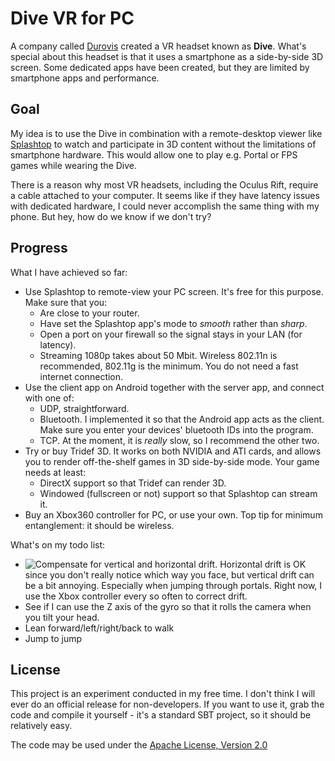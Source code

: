 # Dive VR for PC

A company called [Durovis](https://www.durovis.com) created a VR headset known as **Dive**. What's special about this headset is that it uses a smartphone as a side-by-side 3D screen.
Some dedicated apps have been created, but they are limited by smartphone apps and performance.


Goal
-----
My idea is to use the Dive in combination with a remote-desktop viewer like [Splashtop](http://www.splashtop.com) to watch and participate in 3D content without the limitations of smartphone hardware.
This would allow one to play e.g. Portal or FPS games while wearing the Dive.

There is a reason why most VR headsets, including the Oculus Rift, require a cable attached to your computer. 
It seems like if they have latency issues with dedicated hardware, I could never accomplish the same thing with my phone. 
But hey, how do we know if we don't try?

Progress
-----

What I have achieved so far:

* Use Splashtop to remote-view your PC screen. It's free for this purpose. Make sure that you:
	* Are close to your router.
	* Have set the Splashtop app's mode to *smooth* rather than *sharp*.
	* Open a port on your firewall so the signal stays in your LAN (for latency).
	* Streaming 1080p takes about 50 Mbit. Wireless 802.11n is recommended, 802.11g is the minimum. You do not need a fast internet connection.
* Use the client app on Android together with the server app, and connect with one of:
	* UDP, straightforward.
	* Bluetooth. I implemented it so that the Android app acts as the client. Make sure you enter your devices' bluetooth IDs into the program.
	* TCP. At the moment, it is *really* slow, so I recommend the other two.
* Try or buy Tridef 3D. It works on both NVIDIA and ATI cards, and allows you to render off-the-shelf games in 3D side-by-side mode. Your game needs at least:
	* DirectX support so that Tridef can render 3D.
	* Windowed (fullscreen or not) support so that Splashtop can stream it.
* Buy an Xbox360 controller for PC, or use your own. Top tip for minimum entanglement: it should be wireless.

What's on my todo list:
* ![Compensate for vertical and horizontal drift](http://www.oculus.com/blog/magnetometer/). Horizontal drift is OK since you don't really notice which way you face, but vertical drift can be a bit annoying. Especially when jumping through portals. Right now, I use the Xbox controller every so often to correct drift. 
* See if I can use the Z axis of the gyro so that it rolls the camera when you tilt your head.
* Lean forward/left/right/back to walk
* Jump to jump

License
-----
This project is an experiment conducted in my free time. I don't think I will ever do an official release for non-developers.
If you want to use it, grab the code and compile it yourself - it's a standard SBT project, so it should be relatively easy.

The code may be used under the [Apache License, Version 2.0](http://opensource.org/licenses/Apache-2.0)